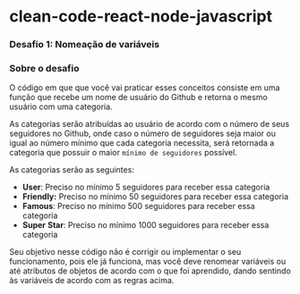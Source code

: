 # clean-code-react-node-javascript

### Desafio 1: Nomeação de variáveis

### Sobre o desafio

O código em que que você vai praticar esses conceitos consiste em uma função que recebe um nome de usuário do Github e retorna o mesmo usuário com uma categoria.

As categorias serão atribuídas ao usuário de acordo com o número de seus seguidores no Github, onde caso o número de seguidores seja maior ou igual ao número mínimo que cada categoria necessita, será retornada a categoria que possuir o maior `mínimo de seguidores` possível.

As categorias serão as seguintes:

- **User**: Preciso no mínimo 5 seguidores para receber essa categoria
- **Friendly:** Preciso no mínimo 50 seguidores para receber essa categoria
- **Famous**: Preciso no mínimo 500 seguidores para receber essa categoria
- **Super** **Star**:  Preciso no mínimo 1000 seguidores para receber essa categoria

Seu objetivo nesse código não é corrigir ou implementar o seu funcionamento, pois ele já funciona, mas você deve renomear variáveis ou até atributos de objetos de acordo com o que foi aprendido, dando sentindo às variáveis de acordo com as regras acima.
